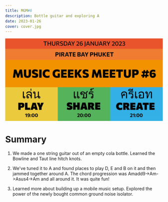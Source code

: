 ```yaml
---
title: MGM#6
description: Bottle guitar and exploring A
date: 2023-01-26
cover: cover.jpg
---
```


![Cover](./MGM6.png)

<youtube-embed video="CEcb7Ya6vFY" />

# Summary

1. We made a one string guitar out of an empty cola bottle. Learned the Bowline and Taut line hitch knots.

2. We've tuned it to A and found places to play D, E and B on it and then jammed together around A. The chord progression was Amadd9->Am->Asus4->Am and all around it. It was quite fun!

3. Learned more about building up a mobile music setup. Explored the power of the newly bought common ground noise isolator.

<youtube-embed video="S8UT1iEj_p4" />
